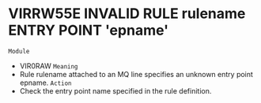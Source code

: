 # VIRRW55E INVALID RULE rulename ENTRY POINT 'epname'
`Module`
- VIR0RAW
`Meaning`
- Rule rulename attached to an MQ line specifies an unknown entry point epname.
`Action`
- Check the entry point name specified in the rule definition.
